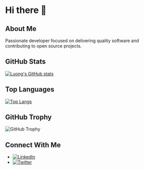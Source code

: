# Hi there 👋

<!-- Updated Profile Page -->

## About Me
Passionate developer focused on delivering quality software and contributing to open source projects.

## GitHub Stats

[![Luong's GitHub stats](https://github-readme-stats.vercel.app/api?username=luongnv89&show=reviews,prs_merged,prs_merged_percentage&show_icons=true&theme=dark)](https://github.com/luongnv89)

## Top Languages

[![Top Langs](https://github-readme-stats.vercel.app/api/top-langs/?username=luongnv89&hide=java,html,css&hide_progress=true&theme=dark)](https://github.com/luongnv89)

## GitHub Trophy
![GitHub Trophy](https://github-profile-trophy.vercel.app/?username=luongnv89&theme=dark)

## Connect With Me
- [![LinkedIn](https://img.shields.io/badge/LinkedIn-0A66C2?style=flat&logo=linkedin&logoColor=white)](https://linkedin.com/in/luongnv89)
- [![Twitter](https://img.shields.io/badge/Twitter-1DA1F2?style=flat&logo=twitter&logoColor=white)](https://twitter.com/luongnv89)